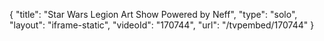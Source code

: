 {
    "title": "Star Wars Legion Art Show Powered by Neff",
    "type": "solo",
    "layout": "iframe-static",
    "videoId": "170744",
    "url": "\/tvpembed\/170744"
}